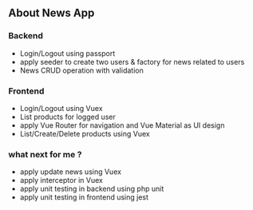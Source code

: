 ## About News App

### Backend
- Login/Logout using passport
- apply seeder to create two users & factory for news related to users
- News CRUD operation with validation 

### Frontend
- Login/Logout using Vuex
- List products for logged user
- apply Vue Router for navigation and Vue Material as UI design
- List/Create/Delete products using Vuex

### what next for me ?
- apply update news using Vuex
- apply interceptor in Vuex
- apply unit testing in backend using php unit
- apply unit testing in frontend using jest

